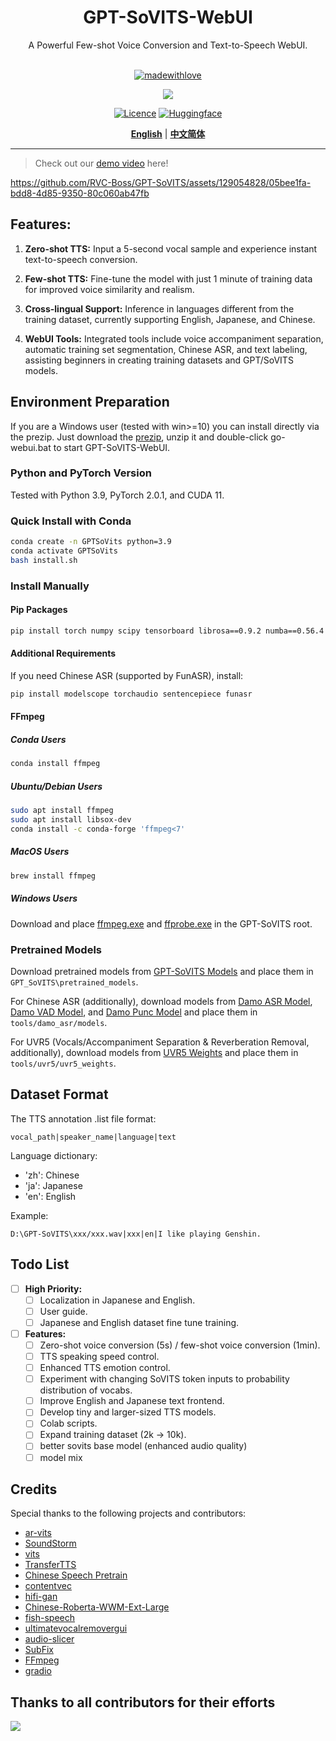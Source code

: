 <div align="center">

<h1>GPT-SoVITS-WebUI</h1>
A Powerful Few-shot Voice Conversion and Text-to-Speech WebUI.<br><br>

[![madewithlove](https://img.shields.io/badge/made_with-%E2%9D%A4-red?style=for-the-badge&labelColor=orange
)](https://github.com/RVC-Boss/GPT-SoVITS)

<img src="https://counter.seku.su/cmoe?name=gptsovits&theme=r34" /><br>

[![Licence](https://img.shields.io/badge/LICENSE-MIT-green.svg?style=for-the-badge)](https://github.com/RVC-Boss/GPT-SoVITS/blob/main/LICENSE)
[![Huggingface](https://img.shields.io/badge/🤗%20-Spaces-yellow.svg?style=for-the-badge)](https://huggingface.co/lj1995/GPT-SoVITS/tree/main)

[**English**](./README.md) | [**中文简体**](./docs/cn/README.md)

</div>

------



> Check out our [demo video](https://www.bilibili.com/video/BV12g4y1m7Uw) here!

https://github.com/RVC-Boss/GPT-SoVITS/assets/129054828/05bee1fa-bdd8-4d85-9350-80c060ab47fb

## Features:
1. **Zero-shot TTS:** Input a 5-second vocal sample and experience instant text-to-speech conversion.

2. **Few-shot TTS:** Fine-tune the model with just 1 minute of training data for improved voice similarity and realism.

3. **Cross-lingual Support:** Inference in languages different from the training dataset, currently supporting English, Japanese, and Chinese.

4. **WebUI Tools:** Integrated tools include voice accompaniment separation, automatic training set segmentation, Chinese ASR, and text labeling, assisting beginners in creating training datasets and GPT/SoVITS models.

## Environment Preparation

If you are a Windows user (tested with win>=10) you can install directly via the prezip. Just download the [prezip](https://huggingface.co/lj1995/GPT-SoVITS-windows-package/resolve/main/GPT-SoVITS-beta.7z?download=true), unzip it and double-click go-webui.bat to start GPT-SoVITS-WebUI.

### Python and PyTorch Version

Tested with Python 3.9, PyTorch 2.0.1, and CUDA 11. 

### Quick Install with Conda

```bash
conda create -n GPTSoVits python=3.9
conda activate GPTSoVits
bash install.sh
```
### Install Manually
#### Pip Packages

```bash
pip install torch numpy scipy tensorboard librosa==0.9.2 numba==0.56.4 pytorch-lightning gradio==3.14.0 ffmpeg-python onnxruntime tqdm cn2an pypinyin pyopenjtalk g2p_en chardet
```

#### Additional Requirements

If you need Chinese ASR (supported by FunASR), install:

```bash
pip install modelscope torchaudio sentencepiece funasr
```

#### FFmpeg

##### Conda Users
```bash
conda install ffmpeg
```

##### Ubuntu/Debian Users

```bash
sudo apt install ffmpeg
sudo apt install libsox-dev
conda install -c conda-forge 'ffmpeg<7'
```

##### MacOS Users

```bash
brew install ffmpeg
```

##### Windows Users

Download and place [ffmpeg.exe](https://huggingface.co/lj1995/VoiceConversionWebUI/blob/main/ffmpeg.exe) and [ffprobe.exe](https://huggingface.co/lj1995/VoiceConversionWebUI/blob/main/ffprobe.exe) in the GPT-SoVITS root.

### Pretrained Models


Download pretrained models from [GPT-SoVITS Models](https://huggingface.co/lj1995/GPT-SoVITS) and place them in `GPT_SoVITS\pretrained_models`.

For Chinese ASR (additionally), download models from [Damo ASR Model](https://modelscope.cn/models/damo/speech_paraformer-large_asr_nat-zh-cn-16k-common-vocab8404-pytorch/files), [Damo VAD Model](https://modelscope.cn/models/damo/speech_fsmn_vad_zh-cn-16k-common-pytorch/files), and [Damo Punc Model](https://modelscope.cn/models/damo/punc_ct-transformer_zh-cn-common-vocab272727-pytorch/files) and place them in `tools/damo_asr/models`.

For UVR5 (Vocals/Accompaniment Separation & Reverberation Removal, additionally), download models from [UVR5 Weights](https://huggingface.co/lj1995/VoiceConversionWebUI/tree/main/uvr5_weights) and place them in `tools/uvr5/uvr5_weights`.


## Dataset Format

The TTS annotation .list file format:

```
vocal_path|speaker_name|language|text
```

Language dictionary:

- 'zh': Chinese
- 'ja': Japanese
- 'en': English

Example:

```
D:\GPT-SoVITS\xxx/xxx.wav|xxx|en|I like playing Genshin.
```
## Todo List

- [ ] **High Priority:**
   - [ ] Localization in Japanese and English.
   - [ ] User guide.
   - [ ] Japanese and English dataset fine tune training.

- [ ] **Features:**
   - [ ] Zero-shot voice conversion (5s) / few-shot voice conversion (1min).
   - [ ] TTS speaking speed control.
   - [ ] Enhanced TTS emotion control.
   - [ ] Experiment with changing SoVITS token inputs to probability distribution of vocabs.
   - [ ] Improve English and Japanese text frontend.
   - [ ] Develop tiny and larger-sized TTS models.
   - [ ] Colab scripts.
   - [ ] Expand training dataset (2k -> 10k).
   - [ ] better sovits base model (enhanced audio quality)
   - [ ] model mix

## Credits

Special thanks to the following projects and contributors:

- [ar-vits](https://github.com/innnky/ar-vits)
- [SoundStorm](https://github.com/yangdongchao/SoundStorm/tree/master/soundstorm/s1/AR)
- [vits](https://github.com/jaywalnut310/vits)
- [TransferTTS](https://github.com/hcy71o/TransferTTS/blob/master/models.py#L556)
- [Chinese Speech Pretrain](https://github.com/TencentGameMate/chinese_speech_pretrain)
- [contentvec](https://github.com/auspicious3000/contentvec/)
- [hifi-gan](https://github.com/jik876/hifi-gan)
- [Chinese-Roberta-WWM-Ext-Large](https://huggingface.co/hfl/chinese-roberta-wwm-ext-large)
- [fish-speech](https://github.com/fishaudio/fish-speech/blob/main/tools/llama/generate.py#L41)
- [ultimatevocalremovergui](https://github.com/Anjok07/ultimatevocalremovergui)
- [audio-slicer](https://github.com/openvpi/audio-slicer)
- [SubFix](https://github.com/cronrpc/SubFix)
- [FFmpeg](https://github.com/FFmpeg/FFmpeg)
- [gradio](https://github.com/gradio-app/gradio)

## Thanks to all contributors for their efforts
<a href="https://github.com/RVC-Boss/GPT-SoVITS/graphs/contributors" target="_blank">
  <img src="https://contrib.rocks/image?repo=RVC-Boss/GPT-SoVITS" />
</a>
